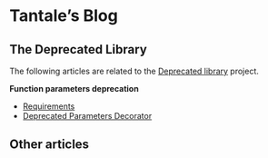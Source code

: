 # Tantale’s Blog

## The Deprecated Library

The following articles are related to the [Deprecated library](https://github.com/tantale/deprecated) project.

**Function parameters deprecation**

- [Requirements](en/articles/requirements.md)
- [Deprecated Parameters Decorator](en/articles/deprecated_params.md)

## Other articles

